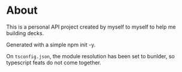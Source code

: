 # About

This is a personal API project created by myself to myself to help me building decks.

Generated with a simple npm init -y.

On `tsconfig.json`, the module resolution has been set to bunlder, so typescript feats do not come together.